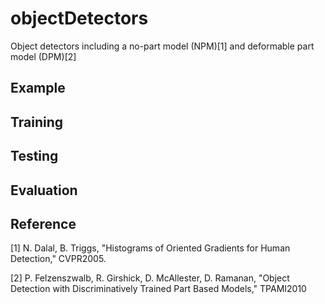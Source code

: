 objectDetectors
===============

Object detectors including a no-part model (NPM)[1] and deformable part model (DPM)[2]


Example
-------

Training
--------

Testing
-------

Evaluation
----------

Reference
---------
[1] N. Dalal, B. Triggs, "Histograms of Oriented Gradients for Human Detection," CVPR2005.

[2] P. Felzenszwalb, R. Girshick, D. McAllester, D. Ramanan, "Object Detection with Discriminatively Trained Part Based Models," TPAMI2010
